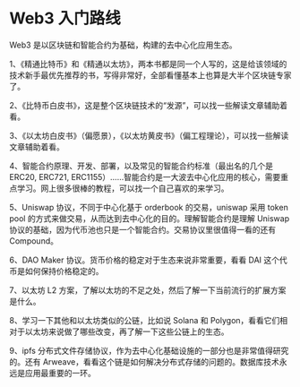 # Web3 入门路线

Web3 是以区块链和智能合约为基础，构建的去中心化应用生态。

1、《精通比特币》和《精通以太坊》，两本书都是同一个人写的，这是给该领域的技术新手最优先推荐的书，写得非常好，全部看懂基本上也算是大半个区块链专家了。

2、《比特币白皮书》，这是整个区块链技术的“发源”，可以找一些解读文章辅助着看。

3、《以太坊白皮书》（偏愿景），《以太坊黄皮书》（偏工程理论），可以找一些解读文章辅助着看。

4、智能合约原理、开发、部署，以及常见的智能合约标准（最出名的几个是 ERC20, ERC721, ERC1155）……智能合约是一大波去中心化应用的核心，需要重点学习。网上很多很棒的教程，可以找一个自己喜欢的来学习。

5、Uniswap 协议，不同于中心化基于 orderbook 的交易，uniswap 采用 token pool 的方式来做交易，从而达到去中心化的目的。理解智能合约是理解 Uniswap 协议的基础，因为代币池也只是一个智能合约。交易协议里很值得一看的还有 Compound。

6、DAO Maker 协议。货币价格的稳定对于生态来说非常重要，看看 DAI 这个代币是如何保持价格稳定的。

7、以太坊 L2 方案，了解以太坊的不足之处，然后了解一下当前流行的扩展方案是什么。

8、学习一下其他和以太坊类似的公链，比如说 Solana 和 Polygon，看看它们相对于以太坊来说做了哪些改变，再了解一下这些公链上的生态。

9、ipfs 分布式文件存储协议，作为去中心化基础设施的一部分也是非常值得研究的。还有 Arweave，看看这个链是如何解决分布式存储的问题的。数据库技术永远是应用最重要的一环。

